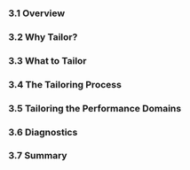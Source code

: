 ### 3.1 Overview

### 3.2 Why Tailor?

### 3.3 What to Tailor

### 3.4 The Tailoring Process

### 3.5 Tailoring the Performance Domains

### 3.6 Diagnostics

### 3.7 Summary





